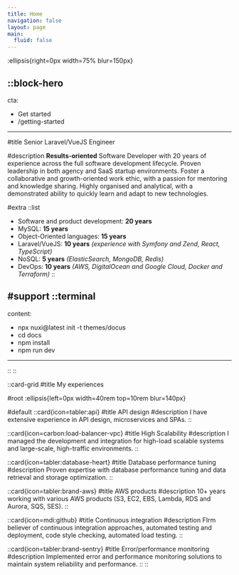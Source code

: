 ```yaml
---
title: Home
navigation: false
layout: page
main:
  fluid: false
---
```


:ellipsis{right=0px width=75% blur=150px}

::block-hero
---
cta:
  - Get started
  - /getting-started
---

#title
Senior Laravel/VueJS Engineer

#description
**Results-oriented** Software Developer with 20 years of experience across the full software development lifecycle. Proven leadership in both agency and SaaS startup environments. Foster a collaborative and growth-oriented work ethic, with a passion for mentoring and knowledge sharing. Highly organised and analytical, with a demonstrated ability to quickly learn and adapt to new technologies.

#extra
  ::list
  - Software and product development: **20 years**
  - MySQL: **15 years**
  - Object-Oriented languages: **15 years**
  - Laravel/VueJS: **10 years** *(experience with Symfony and Zend, React, TypeScript)*
  - NoSQL: **5 years** *(ElasticSearch, MongoDB, Redis)*
  - DevOps: **10 years** *(AWS, DigitalOcean and Google Cloud, Docker and Terraform)*
  ::

#support
  ::terminal
  ---
  content:
  - npx nuxi@latest init -t themes/docus
  - cd docs
  - npm install
  - npm run dev
  ---
  ::
::

::card-grid
#title
My experiences

#root
:ellipsis{left=0px width=40rem top=10rem blur=140px}

#default
  ::card{icon=tabler:api}
  #title
  API design
  #description
  I have extensive experience in API design, microservices and SPAs.
  ::

  ::card{icon=carbon:load-balancer-vpc}
  #title
  High Scalability
  #description
  I managed the development and integration for high-load scalable systems and large-scale, high-traffic environments.
  ::

  ::card{icon=tabler:database-heart}
  #title
  Database performance tuning
  #description
  Proven expertise with database performance tuning and data retrieval and storage optimization.
  ::

  ::card{icon=tabler:brand-aws}
  #title
  AWS products
  #description
  10+ years working with various AWS products (S3, EC2, EBS, Lambda, RDS and Aurora, SQS, SES).
  ::

  ::card{icon=mdi:github}
  #title
  Continuous integration
  #description
  FIrm believer of continuous integration approaches, automated testing and deployment, code style checking, automated load testing.
  ::

  ::card{icon=tabler:brand-sentry}
  #title
  Error/performance monitoring
  #description
  Implemented error and performance monitoring solutions to maintain system reliability and performance.
  ::
::
